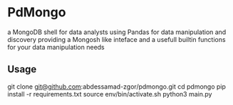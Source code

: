 # PdMongo

a MongoDB shell for data analysts using Pandas for data manipulation and discovery providing a Mongosh like inteface and a usefull builtin functions
for your data manipulation needs

## Usage

git clone git@github.com:abdessamad-zgor/pdmongo.git
cd pdmongo
pip install -r requirements.txt
source env/bin/activate.sh
python3 main.py

